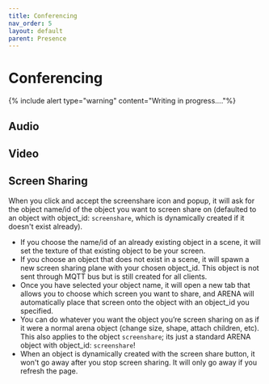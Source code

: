 ```yaml
---
title: Conferencing
nav_order: 5
layout: default
parent: Presence
---
```


# Conferencing

{% include alert type="warning" content="Writing in progress...."%}

## Audio

## Video

## Screen Sharing
When you click and accept the screenshare icon and popup, it will ask for the object name/id of the object you want to screen share on (defaulted to an object with object_id: `screenshare`, which is dynamically created if it doesn't exist already). 
- If you choose the name/id of an already existing object in a scene, it will set the texture of that existing object to be your screen. 
- If you choose an object that does not exist in a scene, it will spawn a new screen sharing plane with your chosen object_id. This object is not sent through MQTT bus but is still created for all clients.
- Once you have selected your object name, it will open a new tab that allows you to choose which screen you want to share, and ARENA will automatically place that screen onto the object with an object_id you specified.
- You can do whatever you want the object you’re screen sharing on as if it were a normal arena object (change size, shape, attach children, etc). This also applies to the object `screenshare`; its just a standard ARENA object with object_id: `screenshare`!
- When an object is dynamically created with the screen share button, it won't go away after you stop screen sharing. It will only go away if you refresh the page.
